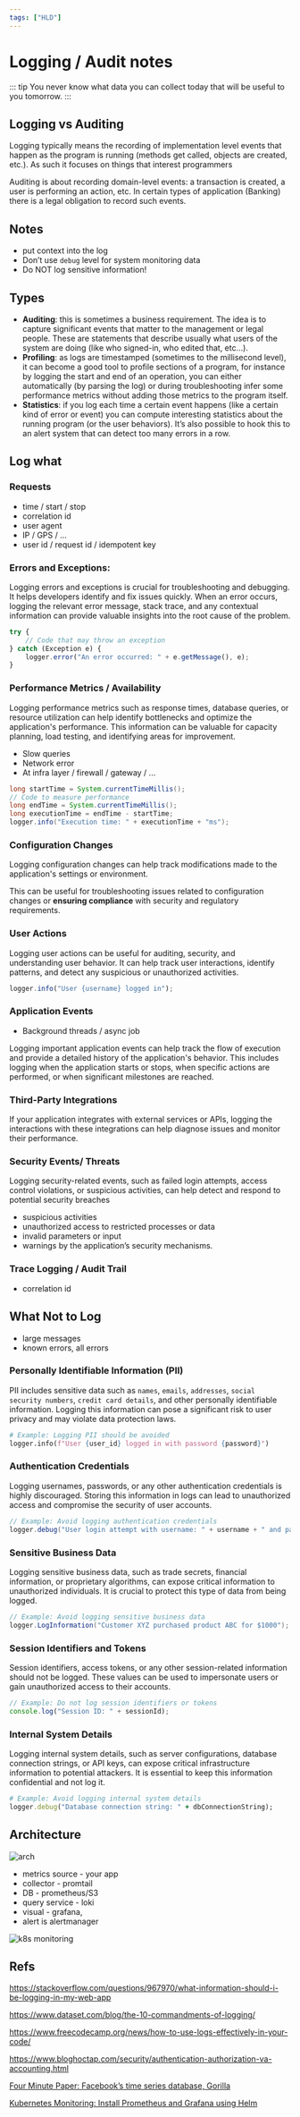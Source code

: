 ```yaml
---
tags: ["HLD"]
---
```


# Logging / Audit notes

::: tip
You never know what data you can collect today that will be useful to you tomorrow.
:::

<TagLinks />

## Logging vs Auditing

Logging typically means the recording of implementation level events that happen as the program is running (methods get called, objects are created, etc.). As such it focuses on things that interest programmers

Auditing is about recording domain-level events: a transaction is created, a user is performing an action, etc. In certain types of application (Banking) there is a legal obligation to record such events.

## Notes 
- put context into the log
- Don’t use `debug` level for system monitoring data
- Do NOT log sensitive information!

## Types 

- **Auditing**: this is sometimes a business requirement. The idea is to capture significant events that matter to the management or legal people. These are statements that describe usually what users of the system are doing (like who signed-in, who edited that, etc…).
- **Profiling**: as logs are timestamped (sometimes to the millisecond level), it can become a good tool to profile sections of a program, for instance by logging the start and end of an operation, you can either automatically (by parsing the log) or during troubleshooting infer some performance metrics without adding those metrics to the program itself.
- **Statistics**: if you log each time a certain event happens (like a certain kind of error or event) you can compute interesting statistics about the running program (or the user behaviors). It’s also possible to hook this to an alert system that can detect too many errors in a row.

## Log what 

### Requests
- time / start / stop
- correlation id
- user agent
- IP / GPS / ... 
- user id / request id / idempotent key


### Errors and Exceptions:
Logging errors and exceptions is crucial for troubleshooting and debugging. It helps developers identify and fix issues quickly. When an error occurs, logging the relevant error message, stack trace, and any contextual information can provide valuable insights into the root cause of the problem.

```js
try {
    // Code that may throw an exception
} catch (Exception e) {
    logger.error("An error occurred: " + e.getMessage(), e);
}
```

    
### Performance Metrics / Availability

Logging performance metrics such as response times, database queries, or resource utilization can help identify bottlenecks and optimize the application's performance. This information can be valuable for capacity planning, load testing, and identifying areas for improvement.

- Slow queries
- Network error 
- At infra layer / firewall / gateway / ...

```java
long startTime = System.currentTimeMillis();
// Code to measure performance
long endTime = System.currentTimeMillis();
long executionTime = endTime - startTime;
logger.info("Execution time: " + executionTime + "ms");
```

### Configuration Changes

Logging configuration changes can help track modifications made to the application's settings or environment. 

This can be useful for troubleshooting issues related to configuration changes or **ensuring compliance** with security and regulatory requirements.


### User Actions

Logging user actions can be useful for auditing, security, and understanding user behavior. It can help track user interactions, identify patterns, and detect any suspicious or unauthorized activities.

```js
logger.info("User {username} logged in");
```

### Application Events
- Background threads / async job

Logging important application events can help track the flow of execution and provide a detailed history of the application's behavior. This includes logging when the application starts or stops, when specific actions are performed, or when significant milestones are reached.

### Third-Party Integrations

If your application integrates with external services or APIs, logging the interactions with these integrations can help diagnose issues and monitor their performance.


### Security Events/ Threats

Logging security-related events, such as failed login attempts, access control violations, or suspicious activities, can help detect and respond to potential security breaches

- suspicious activities
- unauthorized access to restricted processes or data
- invalid parameters or input
- warnings by the application’s security mechanisms.

### Trace Logging / Audit Trail
- correlation id

## What Not to Log
- large messages
- known errors, all errors  


### Personally Identifiable Information (PII)

PII includes sensitive data such as `names`, `emails`, `addresses`, `social security numbers`, `credit card details`, and other personally identifiable information. Logging this information can pose a significant risk to user privacy and may violate data protection laws.

```py
# Example: Logging PII should be avoided
logger.info(f"User {user_id} logged in with password {password}")
```

### Authentication Credentials
Logging usernames, passwords, or any other authentication credentials is highly discouraged. Storing this information in logs can lead to unauthorized access and compromise the security of user accounts.

```java
// Example: Avoid logging authentication credentials
logger.debug("User login attempt with username: " + username + " and password: " + password);
```

### Sensitive Business Data

Logging sensitive business data, such as trade secrets, financial information, or proprietary algorithms, can expose critical information to unauthorized individuals. It is crucial to protect this type of data from being logged.
```csharp
// Example: Avoid logging sensitive business data
logger.LogInformation("Customer XYZ purchased product ABC for $1000");
```

### Session Identifiers and Tokens

Session identifiers, access tokens, or any other session-related information should not be logged. These values can be used to impersonate users or gain unauthorized access to their accounts.
```javascript
// Example: Do not log session identifiers or tokens
console.log("Session ID: " + sessionId);
```

### Internal System Details

Logging internal system details, such as server configurations, database connection strings, or API keys, can expose critical infrastructure information to potential attackers. It is essential to keep this information confidential and not log it.

```ruby
# Example: Avoid logging internal system details
logger.debug("Database connection string: " + dbConnectionString);
```

## Architecture

![arch](../kungfu/case-study/metrics/f6.png)

- metrics source - your app 
- collector - promtail
- DB - prometheus/S3
- query service - loki
- visual - grafana, 
- alert is alertmanager

![k8s monitoring](./img/Prometheus-Server_Chart.png)

## Refs

https://stackoverflow.com/questions/967970/what-information-should-i-be-logging-in-my-web-app

https://www.dataset.com/blog/the-10-commandments-of-logging/

https://www.freecodecamp.org/news/how-to-use-logs-effectively-in-your-code/

https://www.bloghoctap.com/security/authentication-authorization-va-accounting.html

[Four Minute Paper: Facebook’s time series database, Gorilla](https://jessicagreben.medium.com/four-minute-paper-facebooks-time-series-database-gorilla-800697717d72)


[Kubernetes Monitoring: Install Prometheus and Grafana using Helm](https://k21academy.com/docker-kubernetes/prometheus-grafana-monitoring/)